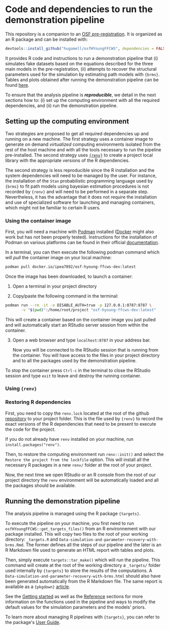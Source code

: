 

# Code and dependencies to run the demonstration pipeline


This repository is a companion to an 
[OSF pre-registration](https://osf.io/nck3m/). It is
organized as an R package and can be installed with:

```r
devtools::install_github("hugomell/osfHYoungFFCWS", dependencies = FALSE)
```

It provides R code and instructions to run a demonstration pipeline that (i)
simulates fake datasets based on the equations described for the three main
models in the pre-registration, (ii) attempts to recover the structural
parameters used for the simulation by estimating path models with `{brms}`.
Tables and plots obtained after running the demonstration pipeline can be
found
[here](/articles/Data-simulation-and-parameter-recovery-with-brms.html).

To ensure that the analysis pipeline is ***reproducible***, we detail in
the next sections how to: (i) set up the computing environment with all the
required dependencies, and (ii) run the demonstration pipeline.




## Setting up the computing environment


Two strategies are proposed to get all required dependencies up and running
on a new machine. The first strategy uses a container image to generate on
demand *virtualized* computing environments isolated from the rest of
the host machine and with all the tools necessary to run the pipeline
pre-installed. The second strategy uses [`{renv}`](https://rstudio.github.io/renv/articles/renv.html) to create a project
local library with the appropriate versions of the R dependencies.

The second strategy is less reproducible since the R installation and the
system dependencies will need to be managed by the user. For instance, the
installation of the `Stan` probabilistic programming language used by `{brms}`
to fit path models using bayesian estimation procedures is not recorded by
`{renv}` and will need to be performed in a separate step. Nevertheless, it
has the advantage that it does not require the installation and use of
specialized software for launching and managing containers, which might not be
familiar to certain R users.

### Using the container image

First, you will need a machine with [Podman](https://podman.io/) installed
([Docker](https://www.docker.com/) might also work but has not been properly
tested). Instructions for the installation of Podman on various platforms can
be found in their official
[documentation](https://podman.io/docs/installation).

In a terminal, you can then execute the following podman command which will
*pull* the container image on your local machine:

```bash
podman pull docker.io/ipea7892/osf-hyoung-ffcws-dev:latest 
```

Once the image has been downloaded, to launch a container:

1. Open a terminal in your project directory

2. Copy/paste the following command in the terminal:

```bash
podman run --rm -it -e DISABLE_AUTH=true -p 127.0.0.1:8787:8787 \
       -v "$(pwd)":/home/root/project "osf-hyoung-ffcws-dev:latest"
```
  
   This will create a container based on the container image you just pulled
   and will automatically start an RStudio server session from within the
   container.

3. Open a web browser and type `localhost:8787` in your address bar.
  
   Now you will be connected to the RStudio session that is running from the
   container. You will have access to the files in your project directory and
   to all the packages used by the demonstration pipeline.

To stop the container press `Ctrl-c` in the terminal to close the RStudio
session and type `exit` to leave and destroy the running container.

### Using `{renv}`

### Restoring R dependencies

First, you need to copy the `renv.lock` located at the root of the github
[repository](https://github.com/hugomell/osf-heloise-young-fragile-family) to
your project folder.
This is the file used by `{renv}` to record the exact versions of the R
dependencies that need to be present to execute the code for the project.

If you do not already have `renv` installed on your machine, run
`install.packages("renv")`.

Then, to restore the computing environment run `renv::init()` and select the
`Restore the project from the lockfile` option. This will install all the
necessary R packages in a new `renv/` folder at the root of your project.

Now, the next time we open RStudio or an R console from the root of our
project directory the `renv` environment will be automatically loaded and all
the packages should be available.




## Running the demonstration pipeline


The analysis pipeline is managed using the R package `{targets}`.

To execute the pipeline on your machine, you first need to run
`osfHYoungFFCWS::get_targets_files()` from an R environnement with our package
installed. This will copy two files to the root of your working directory:
`_targets.R` and `Data-simulation-and-parameter-recovery-with-brms.Rmd`.
The former defines all the steps of our pipeline and the later is an R
Markdown file used to generate an HTML report with tables and plots.

Then, simply execute `targets::tar_make()` which will run the pipeline. This
command will create at the root of the working directory a `_targets/` folder
used internally by `{targets}` to store the results of the computations. A
`Data-simulation-and-parameter-recovery-with-brms.html` should also have been
generated automatically from the R Markdown file. The same report is available
as a `{pkgdown}`
[article](https://hugomell.github.io/osf-heloise-young-fragile-family/articles/Data-simulation-and-parameter-recovery-with-brms.html).


See the [Getting
started](https://hugomell.github.io/osf-heloise-young-fragile-family/articles/osfHYoungFFCWS.html)
as well as the
[Reference](https://hugomell.github.io/osf-heloise-young-fragile-family/reference/index.html)
sections for more information on the functions used in the pipeline and ways
to modify the default values for the simulation parameters and the models'
priors.

To learn more about managing R pipelines with `{targets}`, you can refer to
the package's [User Guide](https://books.ropensci.org/targets/).
